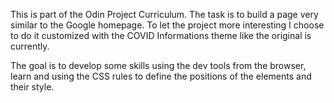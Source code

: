 This is part of the Odin Project Curriculum. The task is to build a page very similar to the Google homepage. To let the project more interesting I choose to do it customized with the COVID Informations theme like the original is currently. 

The goal is to develop some skills using the dev tools from the browser,
learn and using the CSS rules to define the positions of the elements and their style.


